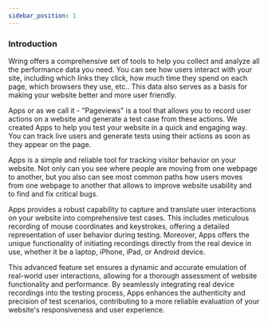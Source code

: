 ```yaml
---
sidebar_position: 1
---
```


### Introduction

Wring offers a comprehensive set of tools to help you collect and analyze all the performance data you need. You can see how users interact with your site, including which links they click, how much time they spend on each page, which browsers they use, etc.. This data also serves as a basis for making your website better and more user friendly. 

Apps or as we call it - "Pageviews" is a tool that allows you to record user actions on a website and generate a test case from these actions. 
We created Apps to help you test your website in a quick and engaging way. You can track live users and generate tests using their actions as soon as they appear on the page.

Apps is a simple and reliable tool for tracking visitor behavior on your website. Not only can you see where people are moving from one webpage to another, but you also can see most common paths how users moves from one webpage to another that allows to improve website usability and to find and fix critical bugs.

Apps provides a robust capability to capture and translate user interactions on your website into comprehensive test cases. This includes meticulous recording of mouse coordinates and keystrokes, offering a detailed representation of user behavior during testing. Moreover, Apps offers the unique functionality of initiating recordings directly from the real device in use, whether it be a laptop, iPhone, iPad, or Android device.

This advanced feature set ensures a dynamic and accurate emulation of real-world user interactions, allowing for a thorough assessment of website functionality and performance. By seamlessly integrating real device recordings into the testing process, Apps enhances the authenticity and precision of test scenarios, contributing to a more reliable evaluation of your website's responsiveness and user experience.



